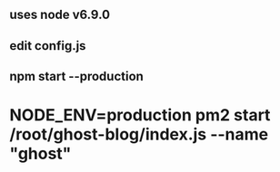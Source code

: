 ## uses node v6.9.0

## edit config.js

## npm start --production

# NODE_ENV=production pm2 start /root/ghost-blog/index.js --name "ghost"

